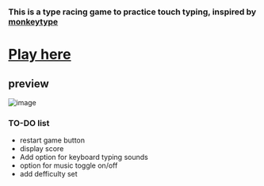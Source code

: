### This is a type racing game to practice touch typing, inspired by [monkeytype](https://monkeytype.com)

  
# [Play here](https://typeracer16.herokuapp.com)


## preview

![image](https://user-images.githubusercontent.com/93136950/181100974-fc327d12-646f-41bc-9d03-912931c344d8.png)

### TO-DO list
- restart game button 
- display score
- Add option for keyboard typing sounds 
- option for music toggle on/off 
- add defficulty set 


